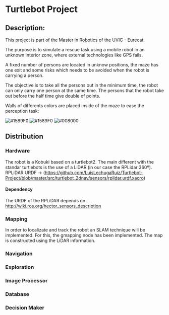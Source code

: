
# Turtlebot Project
## Description:

This project is part of the Master in Robotics of the UVIC - Eurecat.

The purpose is to simulate a rescue task using a mobile robot in an unknown interior zone, where external technologies like GPS fails.

A fixed number of persons are located in unknow positions, the maze has one exit and some risks which needs to be avoided when the robot is carrying a person. 

The objective is to take all the persons out in the minimum time, the robot can only carry one person at the same time. The persons that the robot take out before the half time give double of points. 

Walls of differents colors are placed inside of the maze to ease the perception task:

![#1589F0](https://placehold.it/100/1589F0/ffffff/?text=PERS)  ![#1589F0](https://placehold.it/100/f03c15/ffffff/?text=RISK)
![#008000](https://placehold.it/100/008000/ffffff/?text=EXIT)  

## Distribution

### Hardware
The robot is a Kobuki based on a turtlebot2. The main different with the standar turtlebots is the use of a LiDAR (in our case the RPLidar 360º). RPLiDAR URDF -> (https://github.com/LuisLechugaRuiz/Turtlebot-Project/blob/master/src/turtlebot_2dnav/sensors/rplidar.urdf.xacro)

#### Dependency 

The URDF of the RPLiDAR depends on http://wiki.ros.org/hector_sensors_description

### Mapping
In order to localizate and track the robot an SLAM technique will be implemented. For this, the gmapping node has been implemented. The map is constructed using the LiDAR information.


### Navigation

### Exploration

### Image Processor

### Database

### Decision Maker

